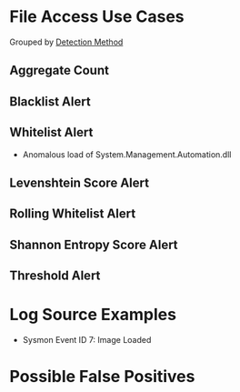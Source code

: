 # File Access Use Cases

Grouped by [Detection Method](/Detection-Methods.md)


## Aggregate Count


## Blacklist Alert



## Whitelist Alert
- Anomalous load of System.Management.Automation.dll


## Levenshtein Score Alert


## Rolling Whitelist Alert


## Shannon Entropy Score Alert


## Threshold Alert


# Log Source Examples
- Sysmon Event ID 7: Image Loaded
 

# Possible False Positives
